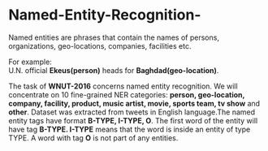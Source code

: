 # Named-Entity-Recognition-

Named entities are phrases that contain the names of persons, organizations, geo-locations, companies, facilities etc.

For example:\
U.N. official **Ekeus(person)** heads for **Baghdad(geo-location)**.

The task of **WNUT-2016** concerns named entity recognition. We will concentrate on 10 fine-grained NER categories: **person, geo-location, company, facility, product, music artist, movie, sports team, tv show** and **other**. Dataset was extracted from tweets in English language.The named entity tags have format **B-TYPE, I-TYPE, O**. The first word of the entity will have tag **B-TYPE. I-TYPE** means that the word is inside an entity of type TYPE. A word with tag **O** is not part of any entities.
